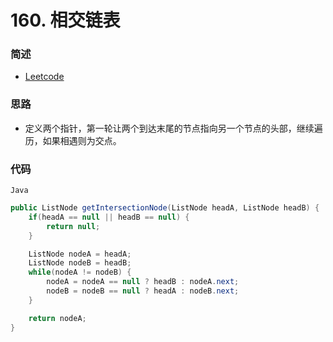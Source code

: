 # 160. 相交链表

### 简述

- [Leetcode](https://leetcode-cn.com/problems/intersection-of-two-linked-lists/)

### 思路

- 定义两个指针，第一轮让两个到达末尾的节点指向另一个节点的头部，继续遍历，如果相遇则为交点。

### 代码



`Java`

```java
public ListNode getIntersectionNode(ListNode headA, ListNode headB) {
    if(headA == null || headB == null) {
        return null;
    }

    ListNode nodeA = headA;
    ListNode nodeB = headB;
    while(nodeA != nodeB) {
        nodeA = nodeA == null ? headB : nodeA.next;
        nodeB = nodeB == null ? headA : nodeB.next;
    }

    return nodeA;
}
```
